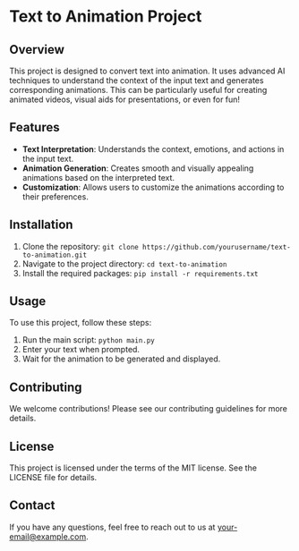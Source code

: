 # Text to Animation Project

## Overview
This project is designed to convert text into animation. It uses advanced AI techniques to understand the context of the input text and generates corresponding animations. This can be particularly useful for creating animated videos, visual aids for presentations, or even for fun!

## Features
- **Text Interpretation**: Understands the context, emotions, and actions in the input text.
- **Animation Generation**: Creates smooth and visually appealing animations based on the interpreted text.
- **Customization**: Allows users to customize the animations according to their preferences.

## Installation
1. Clone the repository: `git clone https://github.com/yourusername/text-to-animation.git`
2. Navigate to the project directory: `cd text-to-animation`
3. Install the required packages: `pip install -r requirements.txt`

## Usage
To use this project, follow these steps:
1. Run the main script: `python main.py`
2. Enter your text when prompted.
3. Wait for the animation to be generated and displayed.

## Contributing
We welcome contributions! Please see our contributing guidelines for more details.

## License
This project is licensed under the terms of the MIT license. See the LICENSE file for details.

## Contact
If you have any questions, feel free to reach out to us at your-email@example.com.
